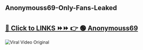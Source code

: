 
 ## Anonymouss69-Only-Fans-Leaked

# <h2><a href="https://clipsfans.com/Anonymouss69&ref=git">🔗 Click to LINKS ⏩⏩ 👉 🟢 Anonymouss69 </a></h2>

<a href="https://clipsfans.com/Anonymouss69&ref=git" rel="nofollow" data-target="animated-image.originalLink"><img src="https://i.ibb.co.com/xMMVF88/686577567.gif" alt="Viral Video Original" style="max-width: 100%; display: inline-block;" data-target="animated-image.originalImage"></a>
